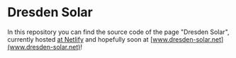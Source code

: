 # Dresden Solar
In this repository you can find the source code of the page "Dresden Solar", currently hosted [at Netlify](https://dresden-solar.netlify.app/) and hopefully soon at [www.dresden-solar.net](www.dresden-solar.net)!

